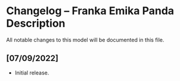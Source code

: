 # Changelog – Franka Emika Panda Description

All notable changes to this model will be documented in this file.

## [07/09/2022]
- Initial release.

